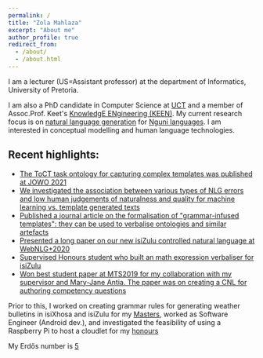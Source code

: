 ```yaml
---
permalink: /
title: "Zola Mahlaza"
excerpt: "About me"
author_profile: true
redirect_from: 
  - /about/
  - /about.html
---
```


I am a lecturer (US=Assistant professor) at the department of Informatics, University of Pretoria.

I am also a PhD candidate in Computer Science at [UCT](http://www.uct.ac.za/) and a member of Assoc.Prof. Keet's [KnowledgE ENgineering (KEEN)](http://www.meteck.org/keen/index.html). My current research focus is on [natural language generation](https://en.wikipedia.org/wiki/Natural_language_generation") for [Nguni languages](https://en.wikipedia.org/wiki/Nguni_languages). I am interested in conceptual modelling and human language technologies.

## Recent highlights:


- [The ToCT task ontology for capturing complex templates was published at JOWO 2021](http://ceur-ws.org/Vol-2969/paper40-FoisShowCase.pdf)
- [We investigated the association between various types of NLG errors and low human judgements of naturalness and quality for machine learning vs. template generated texts](https://arxiv.org/abs/2106.14613)
- [Published a journal article on the formalisation of "grammar-infused templates": they can be used to verbalise ontologies and similar artefacts](https://people.cs.uct.ac.za/~zmahlaza/preprints/ijmso2020preprint.pdf)
- [Presented a long paper on our new isiZulu controlled natural language at WebNLG+2020](https://webnlg-challenge.loria.fr/files/2020.webnlg-papers.2.pdf)
- [Supervised Honours student who built an math expression verbaliser for isiZulu](https://projects.cs.uct.ac.za/honsproj/cgi-bin/view/2020/smith.zip/)
- [Won best student paper at MTS2019 for my collaboration with my supervisor and Mary-Jane Antia. The paper was on creating a CNL for authoring competency questions](https://twitter.com/MTSR_group/status/1189979511556857867)

Prior to this, I worked on creating grammar rules for generating weather bulletins in isiXhosa and isiZulu for my [Masters](https://open.uct.ac.za/handle/11427/27997), worked as Software Engineer (Android dev.), and investigated the feasibility of using a Raspberry Pi to host a cloudlet for my [honours](cloudlet1.html)


My Erdős number is [5](https://www.csauthors.net/distance/zola-mahlaza/paul-erdos)